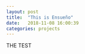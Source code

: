 ```yaml
---
layout: post
title:  "This is Ensueño"
date:   2018-11-08 16:00:39
categories: projects
---
```

THE TEST
